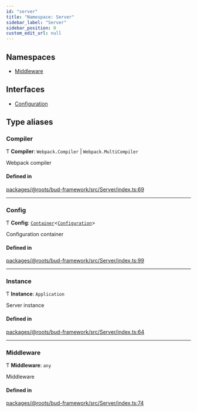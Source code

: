 ```yaml
---
id: "server"
title: "Namespace: Server"
sidebar_label: "Server"
sidebar_position: 0
custom_edit_url: null
---
```


## Namespaces

- [Middleware](server.middleware.md)

## Interfaces

- [Configuration](../interfaces/server.configuration.md)

## Type aliases

### Compiler

Ƭ **Compiler**: `Webpack.Compiler` \| `Webpack.MultiCompiler`

Webpack compiler

#### Defined in

[packages/@roots/bud-framework/src/Server/index.ts:69](https://github.com/roots/bud/blob/e7af0dde3/packages/@roots/bud-framework/src/Server/index.ts#L69)

___

### Config

Ƭ **Config**: [`Container`](../classes/container.md)<[`Configuration`](../interfaces/server.configuration.md)\>

Configuration container

#### Defined in

[packages/@roots/bud-framework/src/Server/index.ts:99](https://github.com/roots/bud/blob/e7af0dde3/packages/@roots/bud-framework/src/Server/index.ts#L99)

___

### Instance

Ƭ **Instance**: `Application`

Server instance

#### Defined in

[packages/@roots/bud-framework/src/Server/index.ts:64](https://github.com/roots/bud/blob/e7af0dde3/packages/@roots/bud-framework/src/Server/index.ts#L64)

___

### Middleware

Ƭ **Middleware**: `any`

Middleware

#### Defined in

[packages/@roots/bud-framework/src/Server/index.ts:74](https://github.com/roots/bud/blob/e7af0dde3/packages/@roots/bud-framework/src/Server/index.ts#L74)
